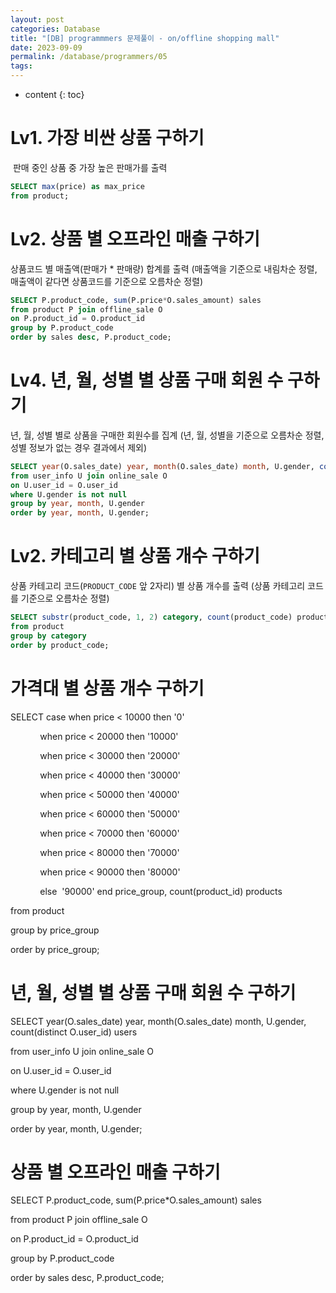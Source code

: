 ```yaml
---
layout: post
categories: Database
title: "[DB] programmmers 문제풀이 - on/offline shopping mall"
date: 2023-09-09
permalink: /database/programmers/05
tags:
---
```

* content
{: toc}

<!--more-->


# Lv1. 가장 비싼 상품 구하기
 판매 중인 상품 중 가장 높은 판매가를 출력
 
```sql
SELECT max(price) as max_price
from product;
```


# Lv2. 상품 별 오프라인 매출 구하기
상품코드 별 매출액(판매가 * 판매량) 합계를 출력 
(매출액을 기준으로 내림차순 정렬, 매출액이 같다면 상품코드를 기준으로 오름차순 정렬)
  
```sql
SELECT P.product_code, sum(P.price*O.sales_amount) sales
from product P join offline_sale O
on P.product_id = O.product_id
group by P.product_code
order by sales desc, P.product_code;
```

# Lv4. 년, 월, 성별 별 상품 구매 회원 수 구하기
년, 월, 성별 별로 상품을 구매한 회원수를 집계 (년, 월, 성별을 기준으로 오름차순 정렬, 성별 정보가 없는 경우 결과에서 제외)

```sql
SELECT year(O.sales_date) year, month(O.sales_date) month, U.gender, count(distinct O.user_id) users
from user_info U join online_sale O
on U.user_id = O.user_id
where U.gender is not null
group by year, month, U.gender
order by year, month, U.gender;
```
  



  

# Lv2. 카테고리 별 상품 개수 구하기
상품 카테고리 코드(`PRODUCT_CODE` 앞 2자리) 별 상품 개수를 출력 
(상품 카테고리 코드를 기준으로 오름차순 정렬)

```sql
SELECT substr(product_code, 1, 2) category, count(product_code) products
from product
group by category
order by product_code;
```

# 가격대 별 상품 개수 구하기

SELECT case when price < 10000 then '0'

            when price < 20000 then '10000'

            when price < 30000 then '20000'

            when price < 40000 then '30000'

            when price < 50000 then '40000'

            when price < 60000 then '50000'

            when price < 70000 then '60000'

            when price < 80000 then '70000'

            when price < 90000 then '80000'

            else  '90000' end price_group, count(product_id) products

from product

group by price_group

order by price_group;

  

# 년, 월, 성별 별 상품 구매 회원 수 구하기

SELECT year(O.sales_date) year, month(O.sales_date) month, U.gender, count(distinct O.user_id) users

from user_info U join online_sale O

on U.user_id = O.user_id

where U.gender is not null

group by year, month, U.gender

order by year, month, U.gender;

  

# 상품 별 오프라인 매출 구하기

  

SELECT P.product_code, sum(P.price*O.sales_amount) sales

from product P join offline_sale O

on P.product_id = O.product_id

group by P.product_code

order by sales desc, P.product_code;

